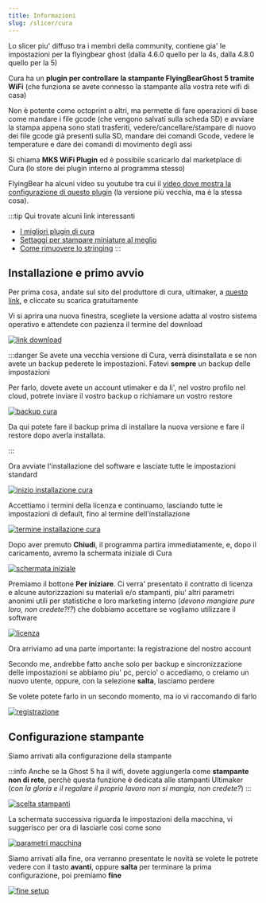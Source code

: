 ```yaml
---
title: Informazioni
slug: /slicer/cura
---
```


Lo slicer piu' diffuso tra i membri della community, contiene gia' le impostazioni per la flyingbear ghost (dalla 4.6.0 quello per la 4s, dalla 4.8.0 quello per la 5)

Cura ha un **plugin per controllare la stampante FlyingBearGhost 5 tramite WiFi** (che funziona se avete connesso la stampante alla vostra rete wifi di casa) 

Non è potente come octoprint o altri, ma permette di fare operazioni di base come mandare i file gcode (che vengono salvati sulla scheda SD) e avviare la stampa appena sono stati trasferiti, vedere/cancellare/stampare di nuovo dei file gcode già presenti sulla SD, mandare dei comandi Gcode, vedere le temperature e dare dei comandi di movimento degli assi

Si chiama **MKS WiFi Plugin** ed è possibile scaricarlo dal marketplace di Cura (lo store dei plugin interno al programma stesso)

FlyingBear ha alcuni video su youtube tra cui il [video dove mostra la configurazione di questo plugin](https://www.youtube.com/watch?v=cTkhWAsnMXE&t=420s)  (la versione più vecchia, ma è la stessa cosa).

:::tip
Qui trovate alcuni link interessanti

*  [I migliori plugin di cura](https://all3dp.com/2/5-must-have-cura-plugins)
*  [Settaggi per stampare miniature al meglio](https://www.youtube.com/watch?v=AqEWl51s9Rw)
*  [Come rimuovere lo stringing](https://youtu.be/_QRb54zVPfQ)
:::
## Installazione e primo avvio

Per prima cosa, andate sul sito del produttore di cura, ultimaker, a [questo link](https://ultimaker.com/it/software/ultimaker-cura), e cliccate su scarica gratuitamente

Vi si aprira una nuova finestra, scegliete la versione adatta al vostro sistema operativo ​e attendete con pazienza il termine del download

[ ![link download](/img/link_download.PNG) ](/img/link_download.PNG)


:::danger
Se avete una vecchia versione di Cura, verrà disinstallata e se non avete un backup pederete le impostazioni. Fatevi **sempre** un backup delle impostazioni

Per farlo, dovete avete un account utimaker e da li', nel vostro profilo nel cloud, potrete inviare il vostro backup o richiamare un vostro restore

[ ![backup cura](/img/backup_cura.png) ](/img/backup_cura.png)

Da qui potete fare il backup prima di installare la nuova versione e fare il restore dopo averla installata.


:::

Ora avviate l'installazione del software e lasciate tutte le impostazioni standard

[ ![inizio installazione cura](/img/install_cura_inizio.PNG) ](/img/install_inizio_cura.PNG)
  
Accettiamo i termini della licenza e continuamo, lasciando tutte le impostazioni di default, fino al termine dell'installazione

[ ![termine installazione cura](/img/termine_installazione.PNG) ](/img/termine_installazione.PNG)

Dopo aver premuto **Chiudi**, il programma partira immediatamente, e, dopo il caricamento, avremo la schermata iniziale di Cura

[ ![schermata iniziale](/img/prima_schermata_di_cura.PNG) ](/img/prima_schermata_di_cura.PNG)


Premiamo il bottone **Per iniziare**. Ci verra' presentato il contratto di licenza e alcune autorizzazioni su materiali e/o stampanti, piu' altri parametri anonimi utili per statistiche e loro marketing interno (*devono mangiare pure loro, non credete?!?*) che dobbiamo accettare se vogliamo utilizzare il software

[ ![licenza](/img/licenza.PNG) ](/img/licenza.PNG)


Ora arriviamo ad una parte importante: la registrazione del nostro account

Secondo me, andrebbe fatto anche solo per backup e sincronizzazione delle impostazioni se abbiamo piu' pc, percio' o accediamo, o creiamo un nuovo utente, oppure, con la selezione **salta**, lasciamo perdere

Se volete potete farlo in un secondo momento, ma io vi raccomando di farlo

[ ![registrazione](/img/registrazione.PNG) ](/img/registrazione.PNG)


## Configurazione stampante

Siamo arrivati alla configurazione della stampante 

:::info
Anche se la Ghost 5 ha il wifi, dovete aggiungerla come **stampante non di rete**, perchè questa funzione è dedicata alle stampanti Ultimaker (*con la  gloria e il regalare il proprio lavoro non si mangia, non credete?*)
:::

[ ![scelta stampanti](/img/scelta_stampanti.PNG) ](/img/scelta_stampanti.PNG)


La schermata successiva riguarda le impostazioni della macchina, vi suggerisco per ora di lasciarle cosi come sono

[ ![parametri macchina](/img/parametri_macchina.PNG) ](/img/parametri_macchina.PNG)
  
Siamo arrivati alla fine, ora verranno presentate le novità se volete le potrete vedere con il tasto **avanti**, oppure **salta**  per terminare la prima configurazione, poi premiamo **fine**

[ ![fine setup](/img/fine_setup.PNG) ](/img/fine_setup.PNG)
